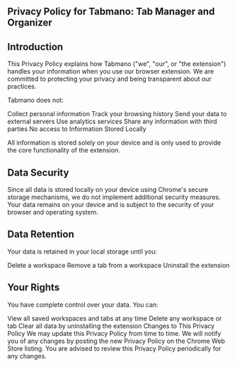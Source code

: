 ## Privacy Policy for Tabmano: Tab Manager and Organizer

## Introduction
This Privacy Policy explains how Tabmano ("we", "our", or "the extension") handles your information when you use our browser extension. 
We are committed to protecting your privacy and being transparent about our practices.

Tabmano does not:

Collect personal information
Track your browsing history
Send your data to external servers
Use analytics services
Share any information with third parties
No access to Information Stored Locally


All information is stored solely on your device and is only used to provide the core functionality of the extension.

## Data Security
Since all data is stored locally on your device using Chrome's secure storage mechanisms, we do not implement additional security measures. 
Your data remains on your device and is subject to the security of your browser and operating system.

## Data Retention
Your data is retained in your local storage until you:

Delete a workspace
Remove a tab from a workspace
Uninstall the extension

## Your Rights
You have complete control over your data. You can:

View all saved workspaces and tabs at any time
Delete any workspace or tab
Clear all data by uninstalling the extension
Changes to This Privacy Policy
We may update this Privacy Policy from time to time. We will notify you of any changes by posting the new Privacy Policy on the Chrome Web Store listing. 
You are advised to review this Privacy Policy periodically for any changes.
